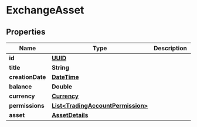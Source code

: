 # ExchangeAsset

## Properties
Name | Type | Description | Notes
------------ | ------------- | ------------- | -------------
**id** | [**UUID**](UUID.md) |  |  [optional]
**title** | **String** |  |  [optional]
**creationDate** | [**DateTime**](DateTime.md) |  |  [optional]
**balance** | **Double** |  |  [optional]
**currency** | [**Currency**](Currency.md) |  |  [optional]
**permissions** | [**List&lt;TradingAccountPermission&gt;**](TradingAccountPermission.md) |  |  [optional]
**asset** | [**AssetDetails**](AssetDetails.md) |  |  [optional]
